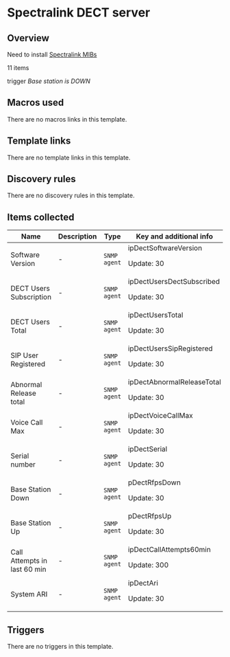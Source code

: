 # Spectralink DECT server

## Overview

Need to install [Spectralink MIBs](http://support.spectralink.com/resources/spectralink-ip-dect-mib-files "Spectralink MIBs")


11 items


trigger *Base station is DOWN*



## Macros used

There are no macros links in this template.

## Template links

There are no template links in this template.

## Discovery rules

There are no discovery rules in this template.

## Items collected

|Name|Description|Type|Key and additional info|
|----|-----------|----|----|
|Software Version|<p>-</p>|`SNMP agent`|ipDectSoftwareVersion<p>Update: 30</p>|
|DECT Users Subscription|<p>-</p>|`SNMP agent`|ipDectUsersDectSubscribed<p>Update: 30</p>|
|DECT Users Total|<p>-</p>|`SNMP agent`|ipDectUsersTotal<p>Update: 30</p>|
|SIP User Registered|<p>-</p>|`SNMP agent`|ipDectUsersSipRegistered<p>Update: 30</p>|
|Abnormal Release total|<p>-</p>|`SNMP agent`|ipDectAbnormalReleaseTotal<p>Update: 30</p>|
|Voice Call Max|<p>-</p>|`SNMP agent`|ipDectVoiceCallMax<p>Update: 30</p>|
|Serial number|<p>-</p>|`SNMP agent`|ipDectSerial<p>Update: 30</p>|
|Base Station Down|<p>-</p>|`SNMP agent`|pDectRfpsDown<p>Update: 30</p>|
|Base Station Up|<p>-</p>|`SNMP agent`|pDectRfpsUp<p>Update: 30</p>|
|Call Attempts in last 60 min|<p>-</p>|`SNMP agent`|ipDectCallAttempts60min<p>Update: 300</p>|
|System ARI|<p>-</p>|`SNMP agent`|ipDectAri<p>Update: 30</p>|
## Triggers

There are no triggers in this template.

